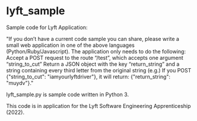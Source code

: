 # lyft_sample

Sample code for Lyft Application:

"If you don’t have a current code sample you can share, please write a small web application in one of the above languages (Python/Ruby/Javascript). The application only needs to do the following:
Accept a POST request to the route “/test”, which accepts one argument “string_to_cut”
Return a JSON object with the key “return_string” and a string containing every third letter from the original string
(e.g.) If you POST {"string_to_cut": "iamyourlyftdriver"}, it will return: {"return_string": "muydv"}."

lyft_sample.py is sample code written in Python 3.

This code is in application for the Lyft Software Engineering Apprenticeship (2022).


